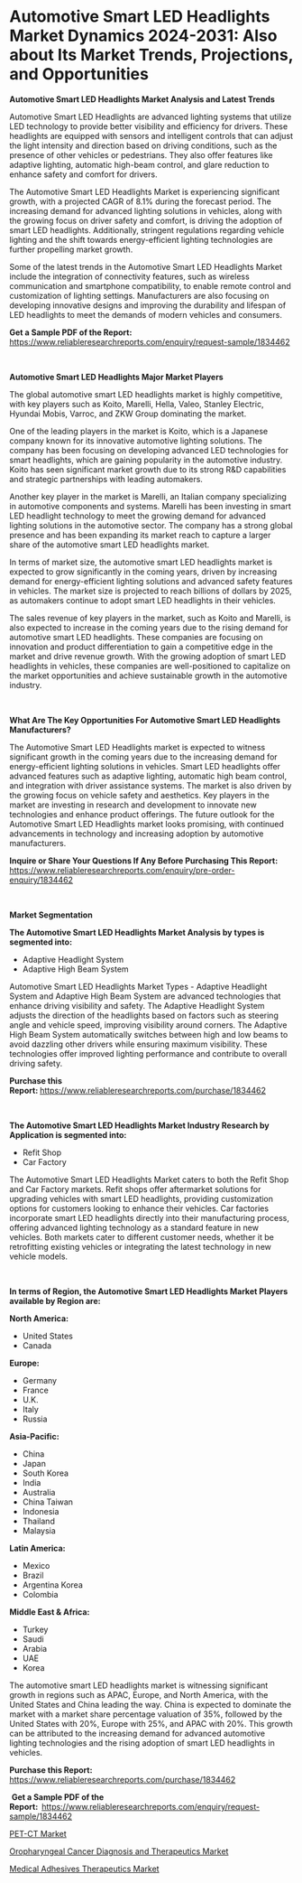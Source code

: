 <p><h1>Automotive Smart LED Headlights Market Dynamics 2024-2031: Also about Its Market Trends, Projections, and Opportunities</h1></p><p><strong>Automotive Smart LED Headlights Market Analysis and Latest Trends</strong></p>
<p><p>Automotive Smart LED Headlights are advanced lighting systems that utilize LED technology to provide better visibility and efficiency for drivers. These headlights are equipped with sensors and intelligent controls that can adjust the light intensity and direction based on driving conditions, such as the presence of other vehicles or pedestrians. They also offer features like adaptive lighting, automatic high-beam control, and glare reduction to enhance safety and comfort for drivers.</p><p>The Automotive Smart LED Headlights Market is experiencing significant growth, with a projected CAGR of 8.1% during the forecast period. The increasing demand for advanced lighting solutions in vehicles, along with the growing focus on driver safety and comfort, is driving the adoption of smart LED headlights. Additionally, stringent regulations regarding vehicle lighting and the shift towards energy-efficient lighting technologies are further propelling market growth.</p><p>Some of the latest trends in the Automotive Smart LED Headlights Market include the integration of connectivity features, such as wireless communication and smartphone compatibility, to enable remote control and customization of lighting settings. Manufacturers are also focusing on developing innovative designs and improving the durability and lifespan of LED headlights to meet the demands of modern vehicles and consumers.</p></p>
<p><strong>Get a Sample PDF of the Report:&nbsp;</strong> <a href="https://www.reliableresearchreports.com/enquiry/request-sample/1834462">https://www.reliableresearchreports.com/enquiry/request-sample/1834462</a></p>
<p>&nbsp;</p>
<p><strong>Automotive Smart LED Headlights Major Market Players</strong></p>
<p><p>The global automotive smart LED headlights market is highly competitive, with key players such as Koito, Marelli, Hella, Valeo, Stanley Electric, Hyundai Mobis, Varroc, and ZKW Group dominating the market. </p><p>One of the leading players in the market is Koito, which is a Japanese company known for its innovative automotive lighting solutions. The company has been focusing on developing advanced LED technologies for smart headlights, which are gaining popularity in the automotive industry. Koito has seen significant market growth due to its strong R&D capabilities and strategic partnerships with leading automakers.</p><p>Another key player in the market is Marelli, an Italian company specializing in automotive components and systems. Marelli has been investing in smart LED headlight technology to meet the growing demand for advanced lighting solutions in the automotive sector. The company has a strong global presence and has been expanding its market reach to capture a larger share of the automotive smart LED headlights market.</p><p>In terms of market size, the automotive smart LED headlights market is expected to grow significantly in the coming years, driven by increasing demand for energy-efficient lighting solutions and advanced safety features in vehicles. The market size is projected to reach billions of dollars by 2025, as automakers continue to adopt smart LED headlights in their vehicles.</p><p>The sales revenue of key players in the market, such as Koito and Marelli, is also expected to increase in the coming years due to the rising demand for automotive smart LED headlights. These companies are focusing on innovation and product differentiation to gain a competitive edge in the market and drive revenue growth. With the growing adoption of smart LED headlights in vehicles, these companies are well-positioned to capitalize on the market opportunities and achieve sustainable growth in the automotive industry.</p></p>
<p>&nbsp;</p>
<p><strong>What Are The Key Opportunities For Automotive Smart LED Headlights Manufacturers?</strong></p>
<p><p>The Automotive Smart LED Headlights market is expected to witness significant growth in the coming years due to the increasing demand for energy-efficient lighting solutions in vehicles. Smart LED headlights offer advanced features such as adaptive lighting, automatic high beam control, and integration with driver assistance systems. The market is also driven by the growing focus on vehicle safety and aesthetics. Key players in the market are investing in research and development to innovate new technologies and enhance product offerings. The future outlook for the Automotive Smart LED Headlights market looks promising, with continued advancements in technology and increasing adoption by automotive manufacturers.</p></p>
<p><strong>Inquire or Share Your Questions If Any Before Purchasing This Report:</strong> <a href="https://www.reliableresearchreports.com/enquiry/pre-order-enquiry/1834462">https://www.reliableresearchreports.com/enquiry/pre-order-enquiry/1834462</a></p>
<p>&nbsp;</p>
<p><strong>Market Segmentation</strong></p>
<p><strong>The Automotive Smart LED Headlights Market Analysis by types is segmented into:</strong></p>
<p><ul><li>Adaptive Headlight System</li><li>Adaptive High Beam System</li></ul></p>
<p><p>Automotive Smart LED Headlights Market Types - Adaptive Headlight System and Adaptive High Beam System are advanced technologies that enhance driving visibility and safety. The Adaptive Headlight System adjusts the direction of the headlights based on factors such as steering angle and vehicle speed, improving visibility around corners. The Adaptive High Beam System automatically switches between high and low beams to avoid dazzling other drivers while ensuring maximum visibility. These technologies offer improved lighting performance and contribute to overall driving safety.</p></p>
<p><strong>Purchase this Report:&nbsp;</strong><a href="https://www.reliableresearchreports.com/purchase/1834462">https://www.reliableresearchreports.com/purchase/1834462</a></p>
<p>&nbsp;</p>
<p><strong>The Automotive Smart LED Headlights Market Industry Research by Application is segmented into:</strong></p>
<p><ul><li>Refit Shop</li><li>Car Factory</li></ul></p>
<p><p>The Automotive Smart LED Headlights Market caters to both the Refit Shop and Car Factory markets. Refit shops offer aftermarket solutions for upgrading vehicles with smart LED headlights, providing customization options for customers looking to enhance their vehicles. Car factories incorporate smart LED headlights directly into their manufacturing process, offering advanced lighting technology as a standard feature in new vehicles. Both markets cater to different customer needs, whether it be retrofitting existing vehicles or integrating the latest technology in new vehicle models.</p></p>
<p>&nbsp;</p>
<p><strong>In terms of Region, the Automotive Smart LED Headlights Market Players available by Region are:</strong></p>
<p>
    <p> <strong> North America: </strong>
        <ul>
            <li>United States</li>
            <li>Canada</li>
        </ul>
        </p> 
    <p> <strong> Europe: </strong>
        <ul>
            <li>Germany</li>
            <li>France</li>
            <li>U.K.</li>
            <li>Italy</li>
            <li>Russia</li>
        </ul>
        </p> 
    <p> <strong> Asia-Pacific: </strong>
        <ul>
            <li>China</li>
            <li>Japan</li>
            <li>South Korea</li>
            <li>India</li>
            <li>Australia</li>
            <li>China Taiwan</li>
            <li>Indonesia</li>
            <li>Thailand</li>
            <li>Malaysia</li>
        </ul>
        </p> 
    <p> <strong> Latin America: </strong>
        <ul>
            <li>Mexico</li>
            <li>Brazil</li>
            <li>Argentina Korea</li>
            <li>Colombia</li>
        </ul>
        </p> 
    <p> <strong> Middle East & Africa: </strong>
        <ul>
            <li>Turkey</li>
            <li>Saudi</li>
            <li>Arabia</li>
            <li>UAE</li>
            <li>Korea</li>
        </ul>
    </p>
    </p>
<p><p>The automotive smart LED headlights market is witnessing significant growth in regions such as APAC, Europe, and North America, with the United States and China leading the way. China is expected to dominate the market with a market share percentage valuation of 35%, followed by the United States with 20%, Europe with 25%, and APAC with 20%. This growth can be attributed to the increasing demand for advanced automotive lighting technologies and the rising adoption of smart LED headlights in vehicles.</p></p>
<p><strong>Purchase this Report: </strong><a href="https://www.reliableresearchreports.com/purchase/1834462">https://www.reliableresearchreports.com/purchase/1834462</a></p>
<p>&nbsp;<strong>Get a Sample PDF of the Report:&nbsp;&nbsp;</strong><a href="https://www.reliableresearchreports.com/enquiry/request-sample/1834462">https://www.reliableresearchreports.com/enquiry/request-sample/1834462</a></p>
<p><strong></strong></p>
<p><p><a href="https://view.publitas.com/reportprime-1/pet-ct-market-growth-market-trends-covid-19-impact-and-forecasts-for-period-from-2023-2030/">PET-CT Market</a></p><p><a href="https://view.publitas.com/reportprime-1/oropharyngeal-cancer-diagnosis-and-therapeutics-market-size-furnishes-valuable-information-encompassing-market-share-market-trends-and-projections-spanning-from-2023-to-2030/">Oropharyngeal Cancer Diagnosis and Therapeutics Market</a></p><p><a href="https://view.publitas.com/reportprime-1/medical-adhesives-therapeutics-market-analysis-and-market-size-global-industry-overview-market-segmentation-and-forecast-2023-to-2030/">Medical Adhesives Therapeutics Market</a></p></p>